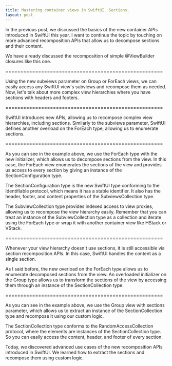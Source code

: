 ```yaml
---
title: Mastering container views in SwiftUI. Sections.
layout: post
---
```


In the previous post, we discussed the basics of the new container APIs introduced in SwiftUI this year. I want to continue the topic by touching on more advanced recomposition APIs that allow us to decompose sections and their content.

We have already discussed the recomposition of simple @ViewBuilder closures like this one.

=====================================================

Using the new subviews parameter on Group or ForEach views, we can easily access any SwiftUI view's subviews and recompose them as needed. Now, let's talk about more complex view hierarchies where you have sections with headers and footers.

=====================================================

SwiftUI introduces new APIs, allowing us to recompose complex view hierarchies, including sections. Similarly to the subviews parameter, SwiftUI defines another overload on the ForEach type, allowing us to enumerate sections.

=====================================================

As you can see in the example above, we use the ForEach type with the new initializer, which allows us to decompose sections from the view. In this case, the ForEach view enumerates the sections of the view and provides us access to every section by giving an instance of the SectionConfiguration type.

The SectionConfiguration type is the new SwiftUI type conforming to the Identifiable protocol, which means it has a stable identifier. It also has the header, footer, and content properties of the SubviewsCollection type. 

The SubviewCollection type provides indexed access to view proxies, allowing us to recompose the view hierarchy easily. Remember that you can treat an instance of the SubviewCollection type as a collection and iterate using the ForEach type or wrap it with another container view like HStack or VStack.

=====================================================

Whenever your view hierarchy doesn't use sections, it is still accessible via section recomposition APIs. In this case, SwiftUI handles the content as a single section.

As I said before, the new overload on the ForEach type allows us to enumerate decomposed sections from the view. An overloaded initializer on the Group type allows us to transform the sections of the view by accessing them through an instance of the SectionCollection type.

=====================================================

As you can see in the example above, we use the Group view with sections parameter, which allows us to extract an instance of the SectionCollection type and recompose it using our custom logic.

The SectionCollection type conforms to the RandomAccessCollection protocol, where the elements are instances of the SectionCollection type. So you can easily access the content, header, and footer of every section.

Today, we discovered advanced use cases of the new recomposition APIs introduced in SwiftUI. We learned how to extract the sections and recompose them using custom logic.
